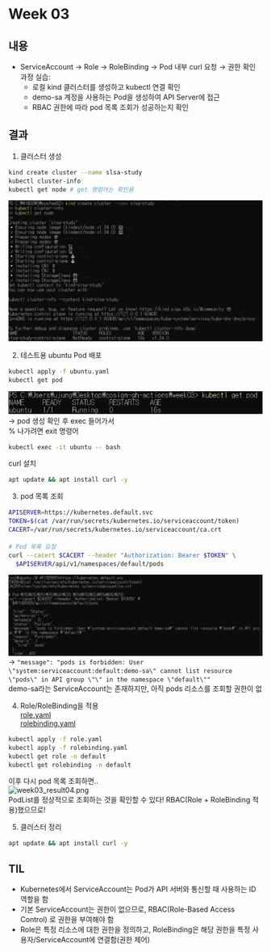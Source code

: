 # Week 03

## 내용
- ServiceAccount → Role → RoleBinding → Pod 내부 curl 요청 → 권한 확인 과정 실습:
  - 로컬 kind 클러스터를 생성하고 kubectl 연결 확인  
  - demo-sa 계정을 사용하는 Pod을 생성하여 API Server에 접근 
  - RBAC 권한에 따라 pod 목록 조회가 성공하는지 확인

## 결과
1. 클러스터 생성
```bash
kind create cluster --name slsa-study
kubectl cluster-info
kubectl get node # get 명령어는 확인용
```
![week03_result01.png](../img/week03_result01.png)

2. 테스트용 ubuntu Pod 배포
```bash
kubectl apply -f ubuntu.yaml
kubectl get pod
```
![week03_result02.png](../img/week03_result02.png)
→ pod 생성 확인 후 exec 들어가서 <br>
% 나가려면 exit 명령어
```bash
kubectl exec -it ubuntu -- bash
```
curl 설치
```bash
apt update && apt install curl -y
```

3. pod 목록 조회
```bash
APISERVER=https://kubernetes.default.svc
TOKEN=$(cat /var/run/secrets/kubernetes.io/serviceaccount/token)
CACERT=/var/run/secrets/kubernetes.io/serviceaccount/ca.crt

# Pod 목록 요청
curl --cacert $CACERT --header "Authorization: Bearer $TOKEN" \
  $APISERVER/api/v1/namespaces/default/pods
```
![week03_result03.png](../img/week03_result03.png)
→ `"message": "pods is forbidden: User \"system:serviceaccount:default:demo-sa\" cannot list resource \"pods\" in API group \"\" in the namespace \"default\""` <br>
demo-sa라는 ServiceAccount는 존재하지만, 아직 pods 리소스를 조회할 권한이 없

4. Role/RoleBinding을 적용 <br>
[role.yaml](../week03/role.yaml) <br>
[rolebinding.yaml](../week03/rolebinding.yaml)
```bash
kubectl apply -f role.yaml
kubectl apply -f rolebinding.yaml
kubectl get role -n default 
kubectl get rolebinding -n default
```
이후 다시 pod 목록 조회하면.. <br>
![week03_result04.png](../../SLSA-LEVEL-UP/3주차/yujung/week03_result04.png) <br>
PodList를 정상적으로 조회하는 것을 확인할 수 있다!
RBAC(Role + RoleBinding 적용)했으므로!

5. 클러스터 정리
```bash
apt update && apt install curl -y
```

## TIL
- Kubernetes에서 ServiceAccount는 Pod가 API 서버와 통신할 때 사용하는 ID 역할을 함 
- 기본 ServiceAccount는 권한이 없으므로, RBAC(Role-Based Access Control) 로 권한을 부여해야 함 
- Role은 특정 리소스에 대한 권한을 정의하고, RoleBinding은 해당 권한을 특정 사용자/ServiceAccount에 연결함(권한 제어)
